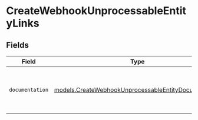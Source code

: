 # CreateWebhookUnprocessableEntityLinks


## Fields

| Field                                                                                                              | Type                                                                                                               | Required                                                                                                           | Description                                                                                                        |
| ------------------------------------------------------------------------------------------------------------------ | ------------------------------------------------------------------------------------------------------------------ | ------------------------------------------------------------------------------------------------------------------ | ------------------------------------------------------------------------------------------------------------------ |
| `documentation`                                                                                                    | [models.CreateWebhookUnprocessableEntityDocumentation](../models/createwebhookunprocessableentitydocumentation.md) | :heavy_check_mark:                                                                                                 | The URL to the generic Mollie API error handling guide.                                                            |
